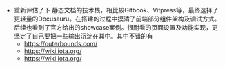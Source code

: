 - 重新评估了下 静态文档的技术栈，相比较Gitbook、Vitpress等，最终选择了更轻量的Docusauru。在搭建的过程中摸清了前端部分组件架构及调试方式。后续也看到了官方给出的showcase案例。很耐看的页面设置及功能实现，更坚定了自己要把一些输出沉淀在其中。其中不错的有
	- https://outerbounds.com/
	- https://wiki.iota.org/
	- https://wiki.iota.org/